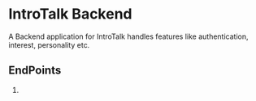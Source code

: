 # IntroTalk Backend

A Backend application for IntroTalk handles features like authentication, interest, personality etc.

## EndPoints

1.
